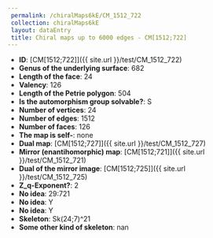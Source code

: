```yaml
--- 
 permalink: /chiralMaps6kE/CM_1512_722 
 collection: chiralMaps6kE
 layout: dataEntry
 title: Chiral maps up to 6000 edges - CM[1512;722]
---
```


- **ID**: [CM[1512;722]]({{ site.url }}/test/CM_1512_722)
- **Genus of the underlying surface**: 682
- **Length of the face**: 24
- **Valency**: 126
- **Length of the Petrie polygon**: 504
- **Is the automorphism group solvable?**: S
- **Number of vertices**: 24
- **Number of edges**: 1512
- **Number of faces**: 126
- **The map is self-**: none
- **Dual map**: [CM[1512;727]]({{ site.url }}/test/CM_1512_727)
- **Mirror (enantihomorphic) map**: [CM[1512;721]]({{ site.url }}/test/CM_1512_721)
- **Dual of the mirror image**: [CM[1512;725]]({{ site.url }}/test/CM_1512_725)
- **Z_q-Exponent?**: 2
- **No idea**:  29:721
- **No idea**: Y
- **No idea**: Y
- **Skeleton**: Sk(24;7)^21
- **Some other kind of skeleton**: nan
